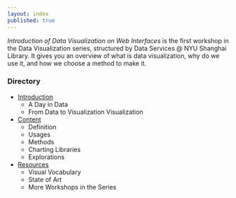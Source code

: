 ```yaml
---
layout: index
published: true
---
```


*Introduction of Data Visualization on Web Interfaces* is the first workshop in the Data Visualization series, structured by Data Services @ NYU Shanghai Library. It gives you an overview of what is data visualization, why do we use it, and how we choose a method to make it.

### Directory
- [Introduction](https://pamela-pan.github.io/course-in-a-box/modules/introduction/a-day-in-data/)
  - A Day in Data
  - From Data to Visualization Visualization
- [Content](https://pamela-pan.github.io/course-in-a-box/modules/content/definition/)
  -   Definition
  -   Usages
  -   Methods
  -   Charting Libraries
  -   Explorations
- [Resources](https://pamela-pan.github.io/course-in-a-box/modules/resources/visual-vocabulary/)
  -   Visual Vocabulary
  -   State of Art
  -   More Workshops in the Series

